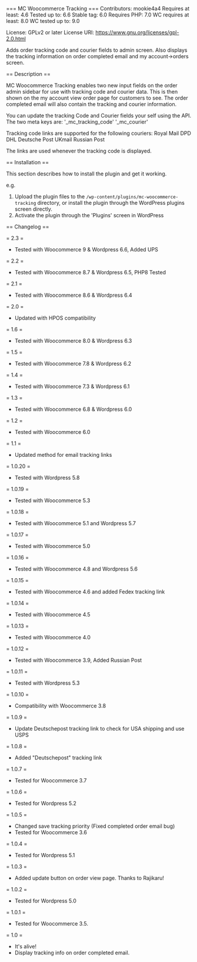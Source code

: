 === MC Woocommerce Tracking ===
Contributors: mookie4a4
Requires at least: 4.6
Tested up to: 6.6
Stable tag: 6.0
Requires PHP: 7.0
WC requires at least: 8.0
WC tested up to: 9.0

License: GPLv2 or later
License URI: https://www.gnu.org/licenses/gpl-2.0.html

Adds order tracking code and courier fields to admin screen. Also displays the tracking information on order completed email and my account->orders screen.

== Description ==

MC Woocommerce Tracking enables two new input fields on the order admin sidebar for use with tracking code and courier data. This is then shown on the my account view order page for customers to see. The order completed email will also contain the tracking and courier information.

You can update the tracking Code and Courier fields your self using the API. The two meta keys are:
'_mc_tracking_code'
'_mc_courier'

Tracking code links are supported for the following couriers:
Royal Mail
DPD
DHL
Deutsche Post
UKmail
Russian Post

The links are used whenever the tracking code is displayed.

== Installation ==

This section describes how to install the plugin and get it working.

e.g.

1. Upload the plugin files to the `/wp-content/plugins/mc-woocommerce-tracking` directory, or install the plugin through the WordPress plugins screen directly.
2. Activate the plugin through the 'Plugins' screen in WordPress


== Changelog ==

= 2.3 =
* Tested with Woocommerce 9 & Wordpress 6.6, Added UPS

= 2.2 =
* Tested with Woocommerce 8.7 & Wordpress 6.5, PHP8 Tested

= 2.1 =
* Tested with Woocommerce 8.6 & Wordpress 6.4

= 2.0 =
* Updated with HPOS compatibility

= 1.6 =
* Tested with Woocommerce 8.0 & Wordpress 6.3

= 1.5 =
* Tested with Woocommerce 7.8 & Wordpress 6.2

= 1.4 =
* Tested with Woocommerce 7.3 & Wordpress 6.1

= 1.3 =
* Tested with Woocommerce 6.8 & Wordpress 6.0

= 1.2 =
* Tested with Woocommerce 6.0

= 1.1 =
* Updated method for email tracking links

= 1.0.20 =
* Tested with Wordpress 5.8

= 1.0.19 =
* Tested with Woocommerce 5.3

= 1.0.18 =
* Tested with Woocommerce 5.1 and Wordpress 5.7

= 1.0.17 =
* Tested with Woocommerce 5.0

= 1.0.16 =
* Tested with Woocommerce 4.8 and Wordpress 5.6

= 1.0.15 =
* Tested with Woocommerce 4.6 and added Fedex tracking link

= 1.0.14 =
* Tested with Woocommerce 4.5

= 1.0.13 =
* Tested with Woocommerce 4.0

= 1.0.12 =
* Tested with Woocommerce 3.9, Added Russian Post

= 1.0.11 =
* Tested with Wordpress 5.3

= 1.0.10 =
* Compatibility with Woocommerce 3.8

= 1.0.9 =
* Update Deutschepost tracking link to check for USA shipping and use USPS

= 1.0.8 =
* Added "Deutschepost" tracking link

= 1.0.7 =
* Tested for Woocommerce 3.7

= 1.0.6 =
* Tested for Wordpress 5.2

= 1.0.5 =
* Changed save tracking priority (Fixed completed order email bug)
* Tested for Woocommerce 3.6

= 1.0.4 =
* Tested for Wordpress 5.1

= 1.0.3 =
* Added update button on order view page. Thanks to Rajikaru!

= 1.0.2 =
* Tested for Wordpress 5.0

= 1.0.1 =
* Tested for Woocommerce 3.5.

= 1.0 =
* It's alive!
* Display tracking info on order completed email.
